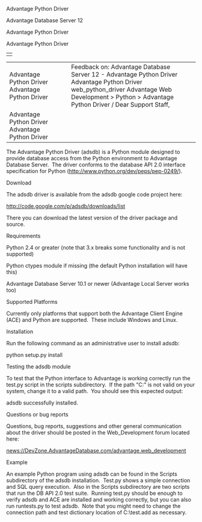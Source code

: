 Advantage Python Driver




Advantage Database Server 12  

Advantage Python Driver

Advantage Python Driver

|  |
| --- |
|  |

|  |  |  |  |  |
| --- | --- | --- | --- | --- |
| Advantage Python Driver  Advantage Python Driver |  |  | Feedback on: Advantage Database Server 12 - Advantage Python Driver Advantage Python Driver web\_python\_driver Advantage Web Development > Python > Advantage Python Driver / Dear Support Staff, |  |
| Advantage Python Driver  Advantage Python Driver |  |  |  |  |

The Advantage Python Driver (adsdb) is a Python module designed to provide database access from the Python environment to Advantage Database Server.  The driver conforms to the database API 2.0 interface specification for Python (<http://www.python.org/dev/peps/pep-0249/>).

Download

The adsdb driver is available from the adsdb google code project here:

<http://code.google.com/p/adsdb/downloads/list>

There you can download the latest version of the driver package and source.

Requirements

Python 2.4 or greater (note that 3.x breaks some functionality and is not supported)

Python ctypes module if missing (the default Python installation will have this)

Advantage Database Server 10.1 or newer (Advantage Local Server works too)

Supported Platforms

Currently only platforms that support both the Advantage Client Engine (ACE) and Python are supported.  These include Windows and Linux.

Installation

Run the following command as an administrative user to install adsdb:

python setup.py install

Testing the adsdb module

To test that the Python interface to Advantage is working correctly run the test.py script in the scripts subdirectory.  If the path "C:\" is not valid on your system, change it to a valid path.  You should see this expected output:

adsdb successfully installed.

Questions or bug reports

Questions, bug reports, suggestions and other general communication about the driver should be posted in the Web\_Development forum located here:

<news://DevZone.AdvantageDatabase.com/advantage.web_development>

Example

An example Python program using adsdb can be found in the Scripts subdirectory of the adsdb installation.  Test.py shows a simple connection and SQL query execution.  Also in the Scripts subdirectory are two scripts that run the DB API 2.0 test suite.  Running test.py should be enough to verify adsdb and ACE are installed and working correctly, but you can also run runtests.py to test adsdb.  Note that you might need to change the connection path and test dictionary location of C:\test.add as necessary.